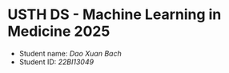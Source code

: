 USTH DS - Machine Learning in Medicine 2025
===============================================

- Student name: *Dao Xuan Bach*
- Student ID: *22BI13049*


